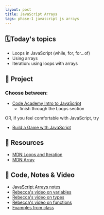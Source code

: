 ```yaml
---
layout: post
title: JavaScript Arrays
tags: phase-1 javascript js arrays
---
```


## 🗓️Today's topics
- Loops in JavaScript (while, for, for...of)
- Using arrays
- Iteration: using loops with arrays


## 🎯 Project

### Choose between:
- [Code Academy Intro to JavaScript](https://www.codecademy.com/learn/introduction-to-javascript)
    - finish through the Loops section

OR, if you feel comfortable with JavaScript, try
- [Build a Game with JavaScript](https://developer.mozilla.org/en-US/docs/Games/Tutorials/2D_Breakout_game_pure_JavaScript)

## 🔖 Resources

- [MDN Loops and Iteration](https://developer.mozilla.org/en-US/docs/Web/JavaScript/Guide/Loops_and_iteration)
- [MDN Array](https://developer.mozilla.org/en-US/docs/Web/JavaScript/Reference/Global_Objects/Array)


## 🦉 Code, Notes & Video

- [JavaScript Arrays notes](https://github.com/Momentum-Team-11/notes/blob/main/js-arrays.md)
- [Rebecca's video on variables](https://vimeo.com/showcase/7220986/video/426872305)
- [Rebecca's video on types](https://vimeo.com/showcase/7220986/video/426872279)
- [Rebecca's video on functions](https://vimeo.com/showcase/7220986/video/426872241)
- [Examples from class](https://github.com/Momentum-Team-15/example-js-basics/blob/main/loops.js)
